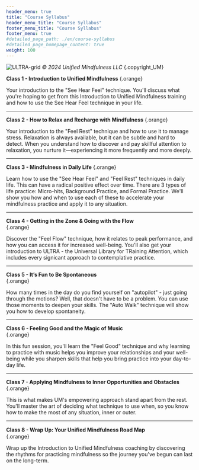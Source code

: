 ```yaml
---
header_menu: true
title: "Course Syllabus"
header_menu_title: "Course Syllabus"
footer_menu_title: "Course Syllabus"
footer_menu: true
#detailed_page_path: ./en/course-syllabus
#detailed_page_homepage_content: true
weight: 100
---
```



![ULTRA-grid](/images/ULTRA-grid-fixed.jpg)
_&copy; 2024 Unified Mindfulness LLC_
{.copyright_UM}

**Class 1 - Introduction to Unified Mindfulness**
{.orange} 

[//]: # (_Monday, July 22, 6:00pm-7:15pm CET_  )

Your introduction to the "See Hear Feel" technique. You'll discuss what you're hoping to get from this Introduction to Unified Mindfulness training and how to use the See Hear Feel technique in your life.

---
**Class 2 - How to Relax and Recharge with Mindfulness**
{.orange} 

[//]: # (_Monday, July 29, 6:00pm-7:15pm CET_  )

Your introduction to the "Feel Rest" technique and how to use it to manage stress. Relaxation is always available, but it can be subtle and hard to detect. When you understand how to discover and pay skillful attention to relaxation, you nurture it—experiencing it more frequently and more deeply.

---
**Class 3 - Mindfulness in Daily Life**
{.orange} 

[//]: # (_Monday, August 5, 6pm-7:15pm CET_)

Learn how to use the "See Hear Feel" and "Feel Rest" techniques in daily life. This can have a radical positive effect over time. There are 3 types of life practice: Micro-hits, Background Practice, and Formal Practice. We'll show you how and when to use each of  these to accelerate your mindfulness practice and apply it to any situation.

[//]: # (---)

[//]: # ()
[//]: # (**No class on August 12th!**)

---

**Class 4 - Getting in the Zone & Going with the Flow**  
{.orange} 

[//]: # (_Monday, August 19, 6pm-7:15pm CET_)

Discover the "Feel Flow" technique, how it relates to peak performance, and how you can access it for increased well-being. You'll also get your introduction to ULTRA - the Universal Library for TRaining Attention, which includes every signicant approach to contemplative practice.

[//]: # (![ULTRA-grid]&#40;/images/ULTRA-grid.jpg&#41;)

[//]: # ()
[//]: # (_&copy; 2024 Unified Mindfulness LLC_)

[//]: # ({.center})

---
**Class 5 - It’s Fun to Be Spontaneous**  
{.orange} 

[//]: # (_Monday, August 26, 6pm-7:15pm CET_)

How many times in the day do you find yourself on "autopilot" - just going through the motions? Well, that doesn't have to be a problem. You can use those moments to deepen your skills. The "Auto Walk" technique will show you how to develop spontaneity.

---
**Class 6 - Feeling Good and the Magic of Music**  
{.orange} 

[//]: # (_Monday, September 2, 6pm-7:15pm CET_)

In this fun session, you'll learn the "Feel Good" technique and why learning to practice with music helps you improve your relationships and your well-being while you sharpen skills that help you bring practice into your day-to-day life.

---
**Class 7 - Applying Mindfulness to Inner Opportunities and Obstacles**  
{.orange} 

[//]: # (_Monday, September 9, 6pm-7:15pm CET_)

This is what makes UM's empowering approach stand apart from the rest. You'll master the art of deciding what technique to use when, so you know how to make the most of any situation, inner or outer.

---
**Class 8 - Wrap Up: Your Uniﬁed Mindfulness Road Map**  
{.orange} 

[//]: # (_Monday, September 16, 6pm-7:15pm CET_)

Wrap up the Introduction to Unified Mindfulness coaching by discovering the rhythms for practicing mindfulness so the journey you've begun can last on the long-term.
